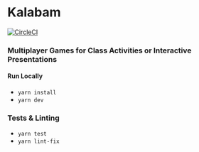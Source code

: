 # Kalabam
[![CircleCI](https://circleci.com/gh/chr-ge/kalabam.svg?style=svg&circle-token=61c56c9b4e9088d7f0b1e2b67d994a7c27df4f29)](https://circleci.com/gh/chr-ge/kalabam)

### Multiplayer Games for Class Activities or Interactive Presentations

#### Run Locally
- `yarn install`
- `yarn dev`

### Tests & Linting
- `yarn test`
- `yarn lint-fix`
